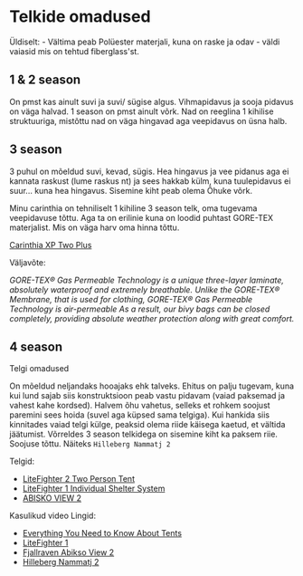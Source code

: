 # Telkide omadused

Üldiselt: - Vältima peab Polüester materjali, kuna on raske ja odav - väldi vaiasid mis on tehtud fiberglass'st.

## 1 & 2 season
On pmst kas ainult suvi ja suvi/ sügise algus. Vihmapidavus ja sooja pidavus on väga halvad. 1 season on pmst ainult võrk. 
Nad on reeglina 1 kihilise struktuuriga, mistõttu nad on väga hingavad aga veepidavus on üsna halb. 
## 3 season

3 puhul on mõeldud suvi, kevad, sügis.
Hea hingavus ja vee pidanus aga ei kannata raskust (lume raskus nt) ja sees hakkab külm, kuna tuulepidavus ei suur... kuna hea hingavus.
Sisemine kiht peab olema Õhuke võrk.

Minu carinthia on tehniliselt 1 kihiline 3 season telk, oma tugevama veepidavuse tõttu. Aga ta on erilinie kuna on loodid puhtast GORE-TEX materjalist. 
Mis on väga harv oma hinna tõttu.

[Carinthia XP Two Plus](https://www.carinthia.eu/en/xp-two-plus-p1503/)

Väljavõte:

*GORE-TEX® Gas Permeable Technology is a unique three-layer laminate, absolutely waterproof and extremely breathable. Unlike the GORE-TEX® Membrane, that is used for clothing, GORE-TEX® Gas Permeable Technology is air-permeable As a result, our bivy bags can be closed completely, providing absolute weather protection along with great comfort.*

## 4 season

Telgi omadused

On mõeldud neljandaks hooajaks ehk talveks.
Ehitus on palju tugevam, kuna kui lund sajab siis konstruktsioon peab vastu pidavam (vaiad paksemad ja vahest kahe kordsed). Halvem õhu vahetus, selleks et rohkem soojust paremini sees hoida (suvel aga küpsed sama telgiga). Kui hankida siis kinnitades vaiad telgi külge, peaksid olema riide käisega kaetud, et vältida jäätumist. Võrreldes 3 season telkidega on sisemine kiht ka paksem riie. Soojuse tõttu.
Näiteks `Hilleberg Nammatj 2`

Telgid: 
- [LiteFighter 2 Two Person Tent](https://litefighter.com/product/litefighter-2-two-person-tent/)
- [LiteFighter 1 Individual Shelter System](https://litefighter.com/product/litefighter-1-individual-shelter-system/)
- [ABISKO VIEW 2](https://www.fjallraven.com/eu/en-gb/bags-gear/tents-sleeping-bags/tents/abisko-view-2)

Kasulikud video Lingid:

- [Everything You Need to Know About Tents](https://www.youtube.com/watch?v=TCf6Kp-u6OU&list=LL&index=1&t=201s)
- [LiteFighter 1](https://www.youtube.com/watch?v=cazdzZVejOk&list=LL&index=4)
- [Fjallraven Abikso View 2](https://www.youtube.com/watch?v=GhafL0X5onI&list=LL&index=3)
- [Hilleberg Nammatj 2](https://www.youtube.com/watch?v=f1pngpcWlXE)
